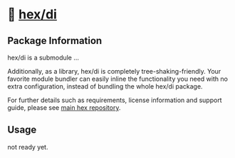 # 🧱 [hex/di](https://github.com/eser/hex/tree/dev/pkg/di)

## Package Information

hex/di is a submodule ...

Additionally, as a library, hex/di is completely tree-shaking-friendly. Your
favorite module bundler can easily inline the functionality you need with no
extra configuration, instead of bundling the whole hex/di package.

For further details such as requirements, license information and support guide,
please see [main hex repository](https://github.com/eser/hex).

## Usage

not ready yet.

